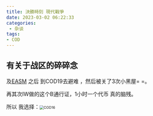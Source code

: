 ```yaml
---
title: 決勝時刻 現代戰爭
date: 2023-03-02 06:22:33
categories:
 - 杂谈
tags:
- COD
---
```




## 有关于战区的碎碎念

及[EASM](https://link.pysio.online/SMEA) 之后 到COD19去避难 ，然后被关了3次小黑屋= =。

再其次IW做的这个B通行证，1小时一个代币  真的脑残。

所以 我选择：<img src="https://gitlab.pysio.online/Pysio/Picture-host/-/raw/main/pictures/2023/03/2_6_25_40_COD16.png" alt="COD16" style="zoom: 67%;" />

